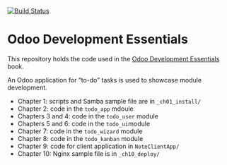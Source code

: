 [![Build Status](https://travis-ci.org/dreispt/todo_app.svg?branch=8.0)](https://travis-ci.org/dreispt/todo_app)

# Odoo Development Essentials

This repository holds the code used in the 
[Odoo Development Essentials](https://www.packtpub.com/big-data-and-business-intelligence/odoo-essentials) 
book.

An Odoo application for “to-do” tasks is used to showcase module development.

* Chapter 1: scripts and Samba sample file are in `_ch01_install/`
* Chapter 2: code in the `todo_app` mdoule
* Chapters 3 and 4: code in the `todo_user` module
* Chapters 5 and 6: code in the `todo_ui`module
* Chapter 7: code in the `todo_wizard` module
* Chapter 8: code in the `todo_kanban` module
* Chapter 9: code for client application in `NoteClientApp/`
* Chapter 10: Nginx sample file is in `_ch10_deploy/`
